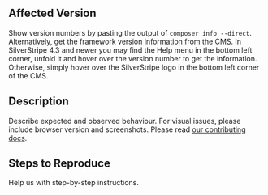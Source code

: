 ## Affected Version

Show version numbers by pasting the output of `composer info --direct`.
Alternatively, get the framework version information from the CMS.
In SilverStripe 4.3 and newer you may find the Help menu in the bottom left corner, unfold it and hover over the version number to get the information.
Otherwise, simply hover over the SilverStripe logo in the bottom left corner of the CMS.

## Description

Describe expected and observed behaviour.
For visual issues, please include browser version and screenshots.
Please read [our contributing docs](../CONTRIBUTING.md).

## Steps to Reproduce

Help us with step-by-step instructions.